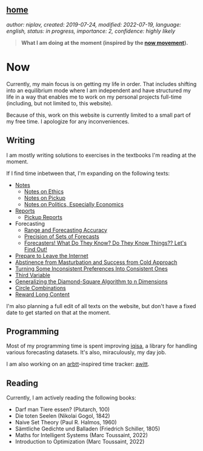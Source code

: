 [home](./index.md)
------------------

*author: niplav, created: 2019-07-24, modified: 2022-07-19, language: english, status: in progress, importance: 2, confidence: highly likely*

> __What I am doing at the moment (inspired by the
> [now movement](https://nownownow.com/about)).__

Now
====

Currently, my main focus is on getting my life in order. That includes
shifting into an equilibrium mode where I am independent and have
structured my life in a way that enables me to work on my personal
projects full-time (including, but not limited to, this website).

Because of this, work on this website is currently limited to a small
part of my free time. I apologize for any inconveniences.

Writing
-------

I am mostly writing solutions to exercises in the textbooks I'm reading
at the moment.

If I find time inbetween that, I'm expanding on the following texts:

* [Notes](./notes.html)
	* [Notes on Ethics](./notes_on_ethics.html)
	* [Notes on Pickup](./notes_on_pickup.html)
	* [Notes on Politics, Especially Economics](./notes_on_politics_especially_economics.html)
* [Reports](./reports.html)
	* [Pickup Reports](./pickup_reports.html)
* Forecasting
	* [Range and Forecasting Accuracy](./range_and_forecasting_accuracy.html)
	* [Precision of Sets of Forecasts](./precision.html)
	* [Forecasters! What Do They Know? Do They Know Things?? Let's Find Out!](./forecasters.html)
* [Prepare to Leave the Internet](./leave.html)
* [Abstinence from Masturbation and Success from Cold Approach](./masturbation_and_attractiveness.html)
* [Turning Some Inconsistent Preferences Into Consistent Ones](./turning.html)
* [Third Variable](./third.html)
* [Generalizing the Diamond-Square Algorithm to n Dimensions](./diamond.html)
* [Circle Combinations](./circle_combinations.html)
* [Reward Long Content](./reward.html)

I'm also planning a full edit of all texts on the website, but don't
have a fixed date to get started on that at the moment.

Programming
-----------

Most of my programming time is spent improving
[iqisa](https://github.com/niplav/iqisa), a library for handling various
forecasting datasets. It's also, miraculously, my day job.

I am also working on an [arbtt](https://arbtt.nomeata.de/)-inspired time
tracker: [awitt](https://github.com/niplav/awitt).

Reading
-------

Currently, I am actively reading the following books:

* Darf man Tiere essen? (Plutarch, 100)
* Die toten Seelen (Nikolai Gogol, 1842)
* Naive Set Theory (Paul R. Halmos, 1960)
* Sämtliche Gedichte und Balladen (Friedrich Schiller, 1805)
* Maths for Intelligent Systems (Marc Toussaint, 2022)
* Introduction to Optimization (Marc Toussaint, 2022)
